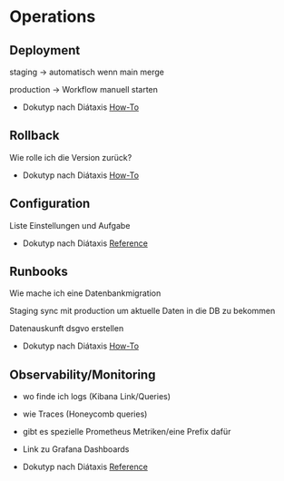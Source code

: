 # Operations

## Deployment

staging → automatisch wenn main merge

production → Workflow manuell starten

- Dokutyp nach Diátaxis [How-To](glossary.md#how-to)

## Rollback

Wie rolle ich die Version zurück?

- Dokutyp nach Diátaxis [How-To](glossary.md#how-to)

## Configuration

Liste Einstellungen und Aufgabe

- Dokutyp nach Diátaxis [Reference](glossary.md#reference)

## Runbooks


Wie mache ich eine Datenbankmigration

Staging sync mit production um aktuelle Daten in die DB zu bekommen

Datenauskunft dsgvo erstellen

- Dokutyp nach Diátaxis [How-To](glossary.md#how-to)

## Observability/Monitoring


- wo finde ich logs (Kibana Link/Queries)

- wie Traces (Honeycomb queries)

- gibt es spezielle Prometheus Metriken/eine Prefix dafür

- Link zu Grafana Dashboards
 
- Dokutyp nach Diátaxis [Reference](glossary.md#reference)
